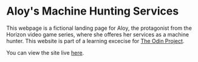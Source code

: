 # Aloy's Machine Hunting Services

This webpage is a fictional landing page for Aloy, the protagonist from the Horizon video game series, where she offeres her services as a machine hunter. This website is part of a learning excecise for [The Odin Project](https://www.theodinproject.com/about).

You can view the site live [here](https://rocket226.github.io/landing-page/).